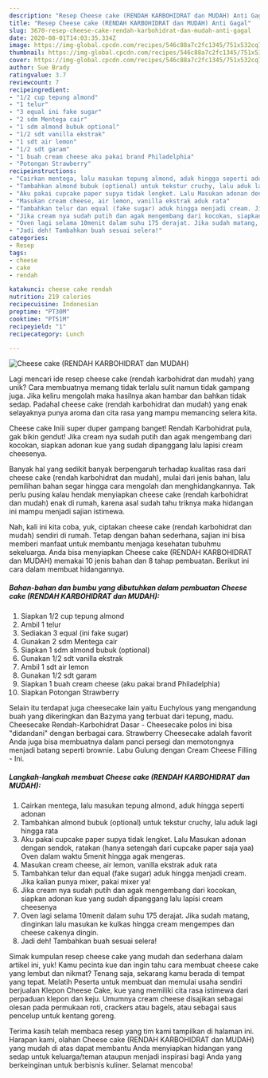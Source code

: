```yaml
---
description: "Resep Cheese cake (RENDAH KARBOHIDRAT dan MUDAH) Anti Gagal"
title: "Resep Cheese cake (RENDAH KARBOHIDRAT dan MUDAH) Anti Gagal"
slug: 3670-resep-cheese-cake-rendah-karbohidrat-dan-mudah-anti-gagal
date: 2020-08-01T14:03:35.334Z
image: https://img-global.cpcdn.com/recipes/546c88a7c2fc1345/751x532cq70/cheese-cake-rendah-karbohidrat-dan-mudah-foto-resep-utama.jpg
thumbnail: https://img-global.cpcdn.com/recipes/546c88a7c2fc1345/751x532cq70/cheese-cake-rendah-karbohidrat-dan-mudah-foto-resep-utama.jpg
cover: https://img-global.cpcdn.com/recipes/546c88a7c2fc1345/751x532cq70/cheese-cake-rendah-karbohidrat-dan-mudah-foto-resep-utama.jpg
author: Sue Brady
ratingvalue: 3.7
reviewcount: 7
recipeingredient:
- "1/2 cup tepung almond"
- "1 telur"
- "3 equal ini fake sugar"
- "2 sdm Mentega cair"
- "1 sdm almond bubuk optional"
- "1/2 sdt vanilla ekstrak"
- "1 sdt air lemon"
- "1/2 sdt garam"
- "1 buah cream cheese aku pakai brand Philadelphia"
- "Potongan Strawberry"
recipeinstructions:
- "Cairkan mentega, lalu masukan tepung almond, aduk hingga seperti adonan"
- "Tambahkan almond bubuk (optional) untuk tekstur cruchy, lalu aduk lagi hingga rata"
- "Aku pakai cupcake paper supya tidak lengket. Lalu Masukan adonan dengan sendok, ratakan (hanya setengah dari cupcake paper saja yaa) Oven dalam waktu 5menit hingga agak mengeras."
- "Masukan cream cheese, air lemon, vanilla ekstrak aduk rata"
- "Tambahkan telur dan equal (fake sugar) aduk hingga menjadi cream. Jika kalian punya mixer, pakai mixer ya!"
- "Jika cream nya sudah putih dan agak mengembang dari kocokan, siapkan adonan kue yang sudah dipanggang lalu lapisi cream cheesenya"
- "Oven lagi selama 10menit dalam suhu 175 derajat. Jika sudah matang, dinginkan lalu masukan ke kulkas hingga cream mengempes dan cheese cakenya dingin."
- "Jadi deh! Tambahkan buah sesuai selera!"
categories:
- Resep
tags:
- cheese
- cake
- rendah

katakunci: cheese cake rendah 
nutrition: 219 calories
recipecuisine: Indonesian
preptime: "PT30M"
cooktime: "PT51M"
recipeyield: "1"
recipecategory: Lunch

---
```



![Cheese cake (RENDAH KARBOHIDRAT dan MUDAH)](https://img-global.cpcdn.com/recipes/546c88a7c2fc1345/751x532cq70/cheese-cake-rendah-karbohidrat-dan-mudah-foto-resep-utama.jpg)

Lagi mencari ide resep cheese cake (rendah karbohidrat dan mudah) yang unik? Cara membuatnya memang tidak terlalu sulit namun tidak gampang juga. Jika keliru mengolah maka hasilnya akan hambar dan bahkan tidak sedap. Padahal cheese cake (rendah karbohidrat dan mudah) yang enak selayaknya punya aroma dan cita rasa yang mampu memancing selera kita.

Cheese cake Iniii super duper gampang banget! Rendah Karbohidrat pula, gak bikin gendut! Jika cream nya sudah putih dan agak mengembang dari kocokan, siapkan adonan kue yang sudah dipanggang lalu lapisi cream cheesenya.

Banyak hal yang sedikit banyak berpengaruh terhadap kualitas rasa dari cheese cake (rendah karbohidrat dan mudah), mulai dari jenis bahan, lalu pemilihan bahan segar hingga cara mengolah dan menghidangkannya. Tak perlu pusing kalau hendak menyiapkan cheese cake (rendah karbohidrat dan mudah) enak di rumah, karena asal sudah tahu triknya maka hidangan ini mampu menjadi sajian istimewa.


Nah, kali ini kita coba, yuk, ciptakan cheese cake (rendah karbohidrat dan mudah) sendiri di rumah. Tetap dengan bahan sederhana, sajian ini bisa memberi manfaat untuk membantu menjaga kesehatan tubuhmu sekeluarga. Anda bisa menyiapkan Cheese cake (RENDAH KARBOHIDRAT dan MUDAH) memakai 10 jenis bahan dan 8 tahap pembuatan. Berikut ini cara dalam membuat hidangannya.

<!--inarticleads1-->

##### Bahan-bahan dan bumbu yang dibutuhkan dalam pembuatan Cheese cake (RENDAH KARBOHIDRAT dan MUDAH):

1. Siapkan 1/2 cup tepung almond
1. Ambil 1 telur
1. Sediakan 3 equal (ini fake sugar)
1. Gunakan 2 sdm Mentega cair
1. Siapkan 1 sdm almond bubuk (optional)
1. Gunakan 1/2 sdt vanilla ekstrak
1. Ambil 1 sdt air lemon
1. Gunakan 1/2 sdt garam
1. Siapkan 1 buah cream cheese (aku pakai brand Philadelphia)
1. Siapkan Potongan Strawberry


Selain itu terdapat juga cheesecake lain yaitu Euchylous yang mengandung buah yang dikeringkan dan Bazyma yang terbuat dari tepung, madu. Cheesecake Rendah-Karbohidrat Dasar - Cheesecake polos ini bisa &#34;didandani&#34; dengan berbagai cara. Strawberry Cheesecake adalah favorit Anda juga bisa membuatnya dalam panci persegi dan memotongnya menjadi batang seperti brownie. Labu Gulung dengan Cream Cheese Filling - Ini. 

<!--inarticleads2-->

##### Langkah-langkah membuat Cheese cake (RENDAH KARBOHIDRAT dan MUDAH):

1. Cairkan mentega, lalu masukan tepung almond, aduk hingga seperti adonan
1. Tambahkan almond bubuk (optional) untuk tekstur cruchy, lalu aduk lagi hingga rata
1. Aku pakai cupcake paper supya tidak lengket. Lalu Masukan adonan dengan sendok, ratakan (hanya setengah dari cupcake paper saja yaa) Oven dalam waktu 5menit hingga agak mengeras.
1. Masukan cream cheese, air lemon, vanilla ekstrak aduk rata
1. Tambahkan telur dan equal (fake sugar) aduk hingga menjadi cream. Jika kalian punya mixer, pakai mixer ya!
1. Jika cream nya sudah putih dan agak mengembang dari kocokan, siapkan adonan kue yang sudah dipanggang lalu lapisi cream cheesenya
1. Oven lagi selama 10menit dalam suhu 175 derajat. Jika sudah matang, dinginkan lalu masukan ke kulkas hingga cream mengempes dan cheese cakenya dingin.
1. Jadi deh! Tambahkan buah sesuai selera!


Simak kumpulan resep cheese cake yang mudah dan sederhana dalam artikel ini, yuk! Kamu pecinta kue dan ingin tahu cara membuat cheese cake yang lembut dan nikmat? Tenang saja, sekarang kamu berada di tempat yang tepat. Melatih Peserta untuk membuat dan memulai usaha sendiri berjualan Klepon Cheese Cake, kue yang memiliki cita rasa istimewa dari perpaduan klepon dan keju. Umumnya cream cheese disajikan sebagai olesan pada permukaan roti, crackers atau bagels, atau sebagai saus pencelup untuk kentang goreng. 

Terima kasih telah membaca resep yang tim kami tampilkan di halaman ini. Harapan kami, olahan Cheese cake (RENDAH KARBOHIDRAT dan MUDAH) yang mudah di atas dapat membantu Anda menyiapkan hidangan yang sedap untuk keluarga/teman ataupun menjadi inspirasi bagi Anda yang berkeinginan untuk berbisnis kuliner. Selamat mencoba!
